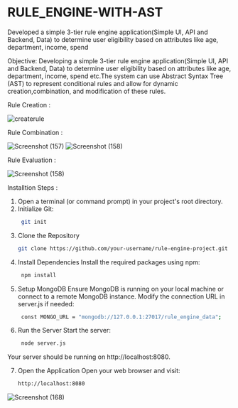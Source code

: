 # RULE_ENGINE-WITH-AST
Developed a simple 3-tier rule engine application(Simple UI, API and Backend, Data) to determine user eligibility based on attributes like age, department, income, spend

Objective:
Developing a simple 3-tier rule engine application(Simple UI, API and Backend, Data) to determine
user eligibility based on attributes like age, department, income, spend etc.The system can use
Abstract Syntax Tree (AST) to represent conditional rules and allow for dynamic
creation,combination, and modification of these rules.

Rule Creation : 

![createrule](https://github.com/user-attachments/assets/db029c5c-3294-4145-9593-11c373c6961a)

Rule Combination :

![Screenshot (157)](https://github.com/user-attachments/assets/b614fd73-ea90-43cf-9c5c-d7b6ffc60630)
![Screenshot (158)](https://github.com/user-attachments/assets/339a4908-f8b8-492e-9358-4bc0a33a39ec)

Rule Evaluation :

![Screenshot (158)](https://github.com/user-attachments/assets/615da047-8c0e-4025-a801-c9633fa48b8b)


Installtion Steps :

 1. Open a terminal (or command prompt) in your project's root directory.
 2. Initialize Git:
    ```bash
     git init
    
3. Clone the Repository
   ```bash
   git clone https://github.com/your-username/rule-engine-project.git
4. Install Dependencies Install the required packages using npm:
   ```bash
    npm install
5. Setup MongoDB Ensure MongoDB is running on your local machine or connect to a remote MongoDB instance. Modify the connection URL in server.js if needed:
   ```bash
    const MONGO_URL = "mongodb://127.0.0.1:27017/rule_engine_data";
6. Run the Server Start the server:
   ```bash
    node server.js
  Your server should be running on http://localhost:8080.
  
 7. Open the Application Open your web browser and visit:
    ```bash
    http://localhost:8080

![Screenshot (168)](https://github.com/user-attachments/assets/16fef99c-59ca-44f5-8a38-31639b2d29b7)





